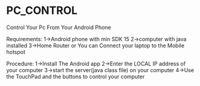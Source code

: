 # PC_CONTROL
Control Your Pc From Your Android Phone

Requirements:
1->Android phone with min SDK 15
2->computer with java installed
3->Home Router or You can Connect your laptop to the Mobile hotspot

Procedure:
1->Install The Android app
2->Enter the LOCAL IP address of your computer
3->start the server(java class file) on your computer
4->Use the TouchPad and the buttons to control your computer


